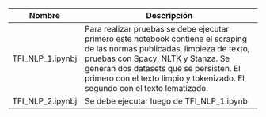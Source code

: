 

|Nombre   | Descripción   |
|---------|--------------|
| TFI_NLP_1.ipynbj  | Para realizar pruebas se debe ejecutar primero este notebook contiene el scraping de las normas publicadas, limpieza de texto, pruebas con Spacy, NLTK y Stanza. Se generan dos datasets que se persisten. El primero con el texto limpio y tokenizado. El segundo con el texto lematizado. |
| TFI_NLP_2.ipynbj  | Se debe ejecutar luego de TFI_NLP_1.ipynb|
